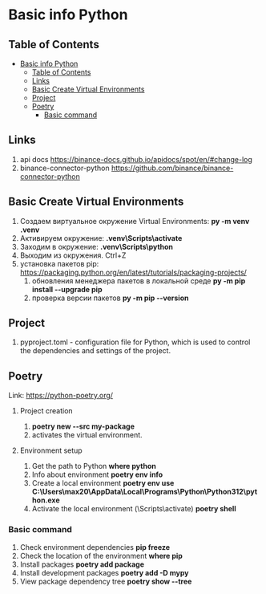 # Basic info Python

## Table of Contents

- [Basic info Python](#basic-info-python)
  - [Table of Contents](#table-of-contents)
  - [Links](#links)
  - [Basic Create Virtual Environments](#basic-create-virtual-environments)
  - [Project](#project)
  - [Poetry](#poetry)
    - [Basic command](#basic-command)

## Links

1. api docs <https://binance-docs.github.io/apidocs/spot/en/#change-log>
2. binance-connector-python <https://github.com/binance/binance-connector-python>

## Basic Create Virtual Environments

1. Создаем виртуальное окружение Virtual Environments: **py -m venv .venv**
2. Активируем окружение:  **.venv\Scripts\activate**
3. Заходим в окружение: **.venv\Scripts\python**
4. Выходим из окружения. Ctrl+Z
5. установка пакетов pip: <https://packaging.python.org/en/latest/tutorials/packaging-projects/>
    1. обновления менеджера пакетов в локальной среде **py -m pip install --upgrade pip**
    2. проверка версии пакетов **py -m pip --version**

## Project

1. pyproject.toml - configuration file for Python, which is used to control the dependencies and settings of the project.

## Poetry

Link: <https://python-poetry.org/>

1. Project creation
   1. **poetry new --src my-package**
   2. activates the virtual environment.

2. Environment setup
   1. Get the path to Python **where python**
   2. Info about environment **poetry env info**
   3. Create a local environment **poetry env use C:\Users\max20\AppData\Local\Programs\Python\Python312\python.exe**
   4. Activate the local environment (\Scripts\activate) **poetry shell**

### Basic command

1. Check environment dependencies **pip freeze**
2. Check the location of the environment **where pip**
3. Install packages **poetry add package**
4. Install development packages **poetry add -D mypy**
5. View package dependency tree **poetry show --tree**
